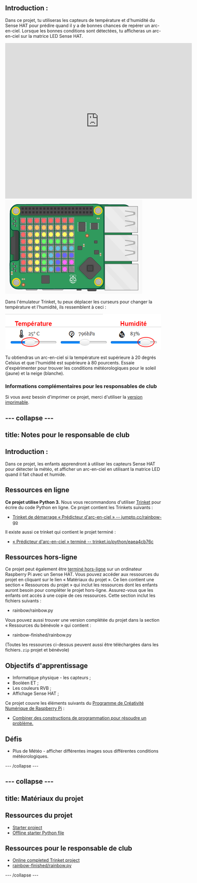 ## Introduction :

Dans ce projet, tu utiliseras les capteurs de température et d'humidité du Sense HAT pour prédire quand il y a de bonnes chances de repérer un arc-en-ciel. Lorsque les bonnes conditions sont détectées, tu afficheras un arc-en-ciel sur la matrice LED Sense HAT.

<div class="trinket">
  <iframe src="https://trinket.io/embed/python/eaea4cb76c?outputOnly=true&start=result" width="600" height="500" frameborder="0" marginwidth="0" marginheight="0" allowfullscreen mark="crwd-mark">
</iframe> <img src="images/rainbow-final.png" />
</div>

Dans l'émulateur Trinket, tu peux déplacer les curseurs pour changer la température et l'humidité, ils ressemblent à ceci :

![capture d’écran](images/rainbow-sliders.png)

Tu obtiendras un arc-en-ciel si la température est supérieure à 20 degrés Celsius et que l'humidité est supérieure à 80 pourcents. Essaie d'expérimenter pour trouver les conditions météorologiques pour le soleil (jaune) et la neige (blanche).

### Informations complémentaires pour les responsables de club

Si vous avez besoin d'imprimer ce projet, merci d'utiliser la [version imprimable](https://projects.raspberrypi.org/en/projects/rainbow-predictor/print).

## \--- collapse \---

## title: Notes pour le responsable de club

## Introduction :

Dans ce projet, les enfants apprendront à utiliser les capteurs Sense HAT pour détecter la météo, et afficher un arc-en-ciel en utilisant la matrice LED quand il fait chaud et humide.

## Ressources en ligne

**Ce projet utilise Python 3.** Nous vous recommandons d'utiliser [Trinket](https://trinket.io/) pour écrire du code Python en ligne. Ce projet contient les Trinkets suivants :

* [Trinket de démarrage « Prédicteur d'arc-en-ciel » -- jumpto.cc/rainbow-go](http://jumpto.cc/rainbow-go)

Il existe aussi ce trinket qui contient le projet terminé :

* [« Prédicteur d'arc-en-ciel » terminé -- trinket.io/python/eaea4cb76c](https://trinket.io/python/eaea4cb76c)

## Ressources hors-ligne

Ce projet peut également être [terminé hors-ligne](https://www.codeclubprojects.org/en-GB/resources/physical-sense-hat/) sur un ordinateur Raspberry Pi avec un Sense HAT. Vous pouvez accéder aux ressources du projet en cliquant sur le lien « Matériaux du projet ». Ce lien contient une section « Ressources du projet » qui inclut les ressources dont les enfants auront besoin pour compléter le projet hors-ligne. Assurez-vous que les enfants ont accès à une copie de ces ressources. Cette section inclut les fichiers suivants :

* rainbow/rainbow.py

Vous pouvez aussi trouver une version complétée du projet dans la section « Ressources du bénévole » qui contient :

* rainbow-finished/rainbow.py

(Toutes les ressources ci-dessus peuvent aussi être téléchargées dans les fichiers`.zip` projet et bénévole)

## Objectifs d'apprentissage

* Informatique physique - les capteurs ;
* Booléen ET ; 
* Les couleurs RVB ;
* Affichage Sense HAT ;

Ce projet couvre les éléments suivants du [Programme de Créativité Numérique de Raspberry Pi](http://rpf.io/curriculum) :

* [Combiner des constructions de programmation pour résoudre un problème.](https://www.raspberrypi.org/curriculum/programming/builder)

## Défis

* Plus de Météo - afficher différentes images sous différentes conditions météorologiques. 

\--- /collapse \---

## \--- collapse \---

## title: Matériaux du projet

## Ressources du projet

* [Starter project](http://jumpto.cc/rainbow-go)
* [Offline starter Python file](resources/rainbow-rainbow.py)

## Ressources pour le responsable de club

* [Online completed Trinket project](https://trinket.io/python/eaea4cb76c)
* [rainbow-finished/rainbow.py](resources/rainbow-final-rainbow.py)

\--- /collapse \---